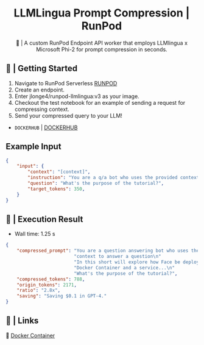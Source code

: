 <div align="center">

<h1>LLMLingua Prompt Compression | RunPod</h1>

🚀 | A custom RunPod Endpoint API worker that employs LLMlingua x Microsoft Phi-2 for prompt compression in seconds.
</div>

## 📖 | Getting Started

1. Navigate to RunPod Serverless [RUNPOD](https://www.runpod.io/console/serverless)
2. Create an endpoint.
3. Enter jlonge4/runpod-llmlingua:v3 as your image.
4. Checkout the test notebook for an example of sending a request for compressing context.
5. Send your compressed query to your LLM!

- `DOCKERHUB` | [DOCKERHUB](https://hub.docker.com/repositories/jlonge4)


## Example Input

```json
{
    "input": {
        "context": "[context]",
        "instruction": "You are a q/a bot who uses the provided context to answer a question",
        "question": "What's the purpose of the tutorial?",
        "target_tokens": 350,
    }
}
```

## 🚀 | Execution Result

- Wall time: 1.25 s
```json
{
    "compressed_prompt": "You are a question answering bot who uses the provided\n"
                         "context to answer a question\n"
                         "In this short will explore how Face be deployed in a\n"
                         "Docker Container and a service...\n"
                         "What's the purpose of the tutorial?",
    "compressed_tokens": 788,
    "origin_tokens": 2171,
    "ratio": "2.8x",
    "saving": "Saving $0.1 in GPT-4."
}

```

## 🔗 | Links

🐳 [Docker Container](https://hub.docker.com/layers/jlonge4/runpod-llmlingua/v3/images/sha256-ead98c5fbf86c858fb75d50b27ba3d4ed91d904dee5c675c9e48dc2550f0f6c2?context=repo)
